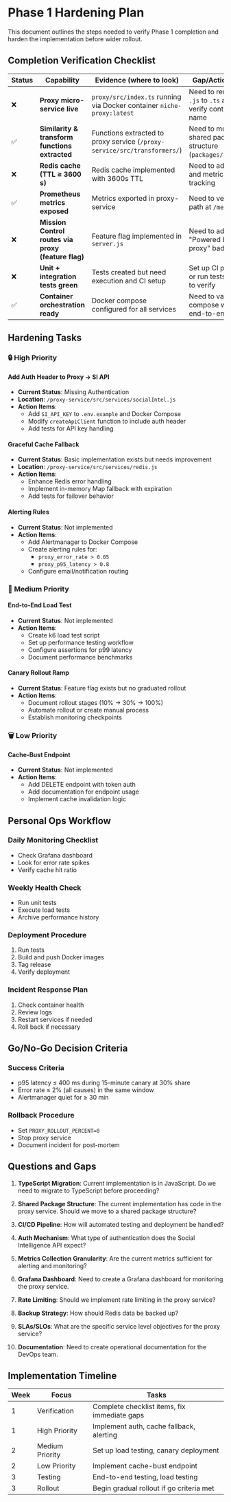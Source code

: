 # Phase 1 Hardening Plan

This document outlines the steps needed to verify Phase 1 completion and harden the implementation before wider rollout.

## Completion Verification Checklist

| Status | Capability | Evidence (where to look) | Gap/Action Item |
| --- | --- | --- | --- |
| ❌ | **Proxy micro-service live** | `proxy/src/index.ts` running via Docker container `niche-proxy:latest` | Need to rename `.js` to `.ts` and verify container name |
| ✅ | **Similarity & transform functions extracted** | Functions extracted to proxy service (`/proxy-service/src/transformers/`) | Need to move to shared package structure (`packages/shared/`) |
| ❌ | **Redis cache (TTL ≥ 3600 s)** | Redis cache implemented with 3600s TTL | Need to add logs and metrics tracking |
| ✅ | **Prometheus metrics exposed** | Metrics exported in proxy-service | Need to verify path at `/metrics` |
| ❌ | **Mission Control routes via proxy (feature flag)** | Feature flag implemented in `server.js` | Need to add UI "Powered by proxy" badge |
| ❌ | **Unit + integration tests green** | Tests created but need execution and CI setup | Set up CI pipeline or run tests locally to verify |
| ✅ | **Container orchestration ready** | Docker compose configured for all services | Need to validate compose works end-to-end |

## Hardening Tasks

### 🔒 High Priority

#### Add Auth Header to Proxy → SI API
- **Current Status**: Missing Authentication
- **Location**: `/proxy-service/src/services/socialIntel.js`
- **Action Items**:
  - Add `SI_API_KEY` to `.env.example` and Docker Compose
  - Modify `createApiClient` function to include auth header
  - Add tests for API key handling

#### Graceful Cache Fallback
- **Current Status**: Basic implementation exists but needs improvement
- **Location**: `/proxy-service/src/services/redis.js`
- **Action Items**:
  - Enhance Redis error handling
  - Implement in-memory Map fallback with expiration
  - Add tests for failover behavior

#### Alerting Rules
- **Current Status**: Not implemented
- **Action Items**:
  - Add Alertmanager to Docker Compose
  - Create alerting rules for:
    - `proxy_error_rate > 0.05`
    - `proxy_p95_latency > 0.8`
  - Configure email/notification routing

### 📏 Medium Priority

#### End-to-End Load Test
- **Current Status**: Not implemented
- **Action Items**:
  - Create k6 load test script
  - Set up performance testing workflow
  - Configure assertions for p99 latency
  - Document performance benchmarks

#### Canary Rollout Ramp
- **Current Status**: Feature flag exists but no graduated rollout
- **Action Items**:
  - Document rollout stages (10% → 30% → 100%)
  - Automate rollout or create manual process
  - Establish monitoring checkpoints

### 🗑️ Low Priority

#### Cache-Bust Endpoint
- **Current Status**: Not implemented
- **Action Items**:
  - Add DELETE endpoint with token auth
  - Add documentation for endpoint usage
  - Implement cache invalidation logic

## Personal Ops Workflow

### Daily Monitoring Checklist
- Check Grafana dashboard
- Look for error rate spikes
- Verify cache hit ratio

### Weekly Health Check
- Run unit tests
- Execute load tests
- Archive performance history

### Deployment Procedure
1. Run tests
2. Build and push Docker images
3. Tag release
4. Verify deployment

### Incident Response Plan
1. Check container health
2. Review logs
3. Restart services if needed
4. Roll back if necessary

## Go/No-Go Decision Criteria

### Success Criteria
- p95 latency ≤ 400 ms during 15-minute canary at 30% share
- Error rate ≤ 2% (all causes) in the same window
- Alertmanager quiet for ≥ 30 min

### Rollback Procedure
- Set `PROXY_ROLLOUT_PERCENT=0`
- Stop proxy service
- Document incident for post-mortem

## Questions and Gaps

1. **TypeScript Migration**: Current implementation is in JavaScript. Do we need to migrate to TypeScript before proceeding?

2. **Shared Package Structure**: The current implementation has code in the proxy service. Should we move to a shared package structure?

3. **CI/CD Pipeline**: How will automated testing and deployment be handled?

4. **Auth Mechanism**: What type of authentication does the Social Intelligence API expect?

5. **Metrics Collection Granularity**: Are the current metrics sufficient for alerting and monitoring?

6. **Grafana Dashboard**: Need to create a Grafana dashboard for monitoring the proxy service.

7. **Rate Limiting**: Should we implement rate limiting in the proxy service?

8. **Backup Strategy**: How should Redis data be backed up?

9. **SLAs/SLOs**: What are the specific service level objectives for the proxy service?

10. **Documentation**: Need to create operational documentation for the DevOps team.

## Implementation Timeline

| Week | Focus | Tasks |
|------|-------|-------|
| 1 | Verification | Complete checklist items, fix immediate gaps |
| 1 | High Priority | Implement auth, cache fallback, alerting |
| 2 | Medium Priority | Set up load testing, canary deployment |
| 2 | Low Priority | Implement cache-bust endpoint |
| 3 | Testing | End-to-end testing, load testing |
| 3 | Rollout | Begin gradual rollout if go criteria met |